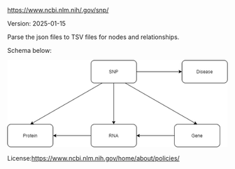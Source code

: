 https://www.ncbi.nlm.nih/.gov/snp/

Version: 2025-01-15

Parse the json files to TSV files for nodes and relationships.

Schema below:

![er_diagram](dbSNP.png)

License:https://www.ncbi.nlm.nih.gov/home/about/policies/